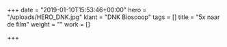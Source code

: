 +++
date = "2019-01-10T15:53:46+00:00"
hero = "/uploads/HERO_DNK.jpg"
klant = "DNK Bioscoop"
tags = []
title = "5x naar de film"
weight = ""
work = []

+++
